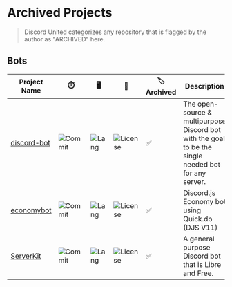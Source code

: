 # Archived Projects

> Discord United categorizes any repository that is flagged by the author as "ARCHIVED" here.

## Bots

| Project Name | ⏱️ | 🖥️ | 📄 | 🏷️ Archived | Description |
| ------------ | -- | -- | - | ----------- | ----------- |
| [discord-bot](https://github.com/jaspermayone-archive/discord-bot) | ![Commit](https://img.shields.io/github/last-commit/heptagram-bot/heptagram?style=flat-square) | ![Lang](https://img.shields.io/github/languages/top/heptagram-bot/heptagram?style=flat-square) | ![License](https://img.shields.io/github/license/heptagram-bot/heptagram?style=flat-square) | ✅ | The open-source & multipurpose Discord bot with the goal to be the single needed bot for any server. |
| [economybot](https://github.com/chxlls/economybot) | ![Commit](https://img.shields.io/github/last-commit/chxlls/economybot?style=flat-square) | ![Lang](https://img.shields.io/github/languages/top/chxlls/economybot?style=flat-square) | ![License](https://img.shields.io/github/license/chxlls/economybot?style=flat-square) | ✅ | Discord.js Economy bot using Quick.db (DJS V11) |
| [ServerKit](https://github.com/BugGlitchy64/ServerKit) | ![Commit](https://img.shields.io/github/last-commit/bugglitchy64/serverkit?style=flat-square) | ![Lang](https://img.shields.io/github/languages/top/bugglitchy64/serverkit?style=flat-square) | ![License](https://img.shields.io/github/license/bugglitchy64/serverkit?style=flat-square) | ✅ | A general purpose Discord bot that is Libre and Free. |
